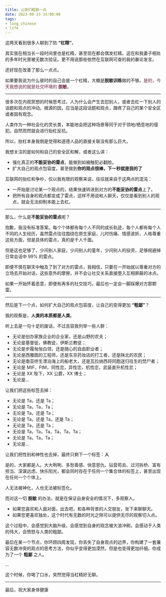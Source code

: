 ```yaml
---
title: 让我们粗鄙一点
date: 2023-08-23 14:00:00
tags: 
- lang_chinese
- life
---
```


这两天看到很多人聊到了防 **“杠精”**。

其实我在相当长一段时间里也是杠精，甚至现在都会偶发杠精。这在和我妻子相处的多年时光里被无数次验证。更不用说那些依然在互联网可查的我的暴论发言。

还好现在改善了那么一点点。

如果要我说为什么彼时的自己会是一个杠精，大概是**脱敏训练**做的不够。<font color="#624">是的，今天我想说的就是社交环境的 <b>脱敏</b>。</font>

---

很多次在内观冥想的时候思考过，人为什么会产生去怼别人，或者去杠一下别人的话题和观点的冲动。根源的因，应当是这段话题和观点，蹭疼了自己的某个安全区或者固有观念。

人类作为一种社会化的灵长类，本能地会把这种场景等同于对于领地/栖息地的侵犯。自然而然就会进行抬杠反抗。

所以，抬杠本身我倒是觉得和道德人品的直接关联没有那么巨大。

我想关注的是如何和自己的安全区和解，或者这么讲：
- 强化真正的**不能妥协的雷点**，能做到如被触犯必翻脸。
- 扩大自己的观点包容度，甚至做到**你的观点很棒，下一秒就是我的了**

互联网的抬杠和争吵，仅以我有限的观察来说，往往就来自于这两点的混沌：
- 一开始是讨论某一个观点的，结果快速转进到对方的**不能妥协的雷点**上了。
- 把所有自身的观点都变成了雷点，这样不用说和人聊天，仅仅是看到别人的观点，就会无法抑制本能上去杠。

---

那么，什么是**不能妥协的雷点**呢？

抱歉，我没有标准答案。每个个体都有每个人不同的成长轨迹，每个人都有每个人不同的人生经历，虽然雷点往往围绕在原生家庭、儿时伤痛、情感波折、人格尊重这些方面，但是具体的雷点，真的是千人千面。

但是这也足够了，少问别人家庭，少问别人的童年，少问别人的投资，足够规避掉日常会话中 99% 的雷点。

即便不慎在聊天中触及了到了对方的雷点，我相信，只要在一开始就以尊重对方的立场去开始对话，这些意外的摩擦，并不会让社交关系直接堕入互相屏蔽的冰点。

如果一开始怀着恶意，即便有再多的社交技巧，最后也一定会一脚踩爆对方那颗雷。

---

然后是下一个点，如何扩大自己的观点包容度，让自己的变得更加 **“粗鄙”**？

我的观察是，**人类的本质都是人类**。

听上去是一句十足的废话，不过且容我列举一些人群：

- 无论是创办家族企业的企业家，还是山野的农夫；
- 无论是基督徒，佛教徒，伊斯兰教徒；
- 无论是步履匆匆白领，还是随心的自由职业者；
- 无论是西雅图的工程师，还是东京药妆店的打工者，还是陕北的农民；
- 无论是南亚终生漂泊海上的船老大，还是瓦拉纳西将同胞送归往生的焚尸者；
- 无论是 MtF，FtM，同性恋，异性恋，机性恋，武装直升机性恋；
- 无论是 XX 陛下，XX 公爵，XX 博士；
- 无论是...

让我们把这些标签去掉：
- 无论是 Ta，还是 Ta；
- 无论是 Ta，Ta，Ta；
- 无论是 Ta，还是 Ta；
- 无论是 Ta，还是 Ta，还是 Ta；
- 无论是 Ta，还是 Ta；
- 无论是 Ta，Ta，Ta，Ta，Ta，Ta；
- 无论是 Ta，Ta，Ta；
- 无论是...


让我们把性别和神性也去掉，最终只剩下一个标签：**人**

是的，大家都是人。大大咧咧、多愁善感、快意恩仇、钻营苟且、过河拆桥、富有担当、深谋远虑、快乐阳光，都会同时存在于任何一个集合体的标签上，甚至出现在任何一个个体上。

人无法被神化，人也无法被标签化。

而对这一切 **脱敏** 的办法，就是在保证自身安全的情况下，多观察人。
- 如果您喜欢和人面对面，出去吧，和各种背景的人交朋友，坐下来聊聊天。
- 如果您更喜欢独处，这个时代有无数的时光之隙可以提供无尽的观察切入点。

这个过程中，会感觉到大脑升级，会感觉到自身的观念被大浪冲刷，会感动于人类的伟大，会愤怒与人类的粗鄙。

最后在某一个节点，你环顾四周发现，你丢失了自身观点的边界，你构建了一套兼容无数冲突的观点的思考方法，你似乎变得更加漠然，但是也变得更加纤细。你成为了一个 **粗鄙** 之人。

...

这个时候，你喝了口水，突然觉得当杠精好无聊。

---
最后，祝大家身体健康

